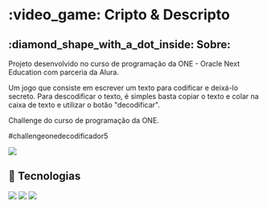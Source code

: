 <h1> :video_game: Cripto & Descripto</h1>

<h2> :diamond_shape_with_a_dot_inside: Sobre: </h2>
<p>Projeto desenvolvido no curso de programação da ONE - Oracle Next Education com parceria da Alura.</p>
<p> Um jogo  que consiste em escrever um texto para codificar e deixá-lo secreto. 
Para descodificar o texto, é simples basta copiar o texto e colar na caixa de texto e utilizar o botão "decodificar". 
  
Challenge do curso de programação da ONE.

#challengeonedecodificador5
</p>
<div>
  <img src="https://i.postimg.cc/s1djKCmD/badge-challenge-one.png"
</div>

## :rocket: Tecnologias
<div>
  <img src="https://img.shields.io/badge/HTML-239120?style=for-the-badge&logo=html5&logoColor=white">
  <img src="https://img.shields.io/badge/CSS-239120?&style=for-the-badge&logo=css3&logoColor=white">
  <img src="https://img.shields.io/badge/JavaScript-F7DF1E?style=for-the-badge&logo=javascript&logoColor=black">
</div>
